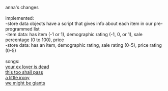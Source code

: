 anna's changes<br>
<br>
implemented:<br>
-store data objects have a script that gives info about each item in our pre-programmed list<br>
-item data: has item (-1 or 1), demographic rating (-1, 0, or 1), sale percentage (0 to 100), price<br>
-store data: has an item, demographic rating, sale rating (0-5), price rating (0-5)<br>
<br>
songs:<br>
<a href="https://www.youtube.com/watch?v=no-im2ULYJ4">your ex lover is dead</a><br>
<a href="http://youtu.be/-kPkkqxsjIY?list=PLmF02cVrpZlBUDnRllwAednlstFLSSe7a">this too shall pass</a><br>
<a href="http://youtu.be/J7sU9uB8XtU?list=PLmF02cVrpZlBUDnRllwAednlstFLSSe7a">a little irony</a><br>
<a href="https://www.youtube.com/watch?v=mwAUca79c4o">we might be giants</a><br>
